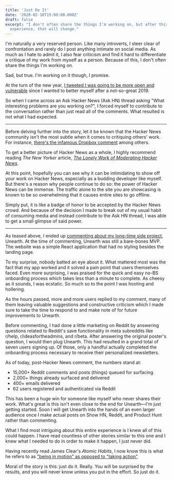 ```yaml
---
title: 'Just Do It'
date: '2020-02-10T15:00:00.000Z'
draft: false
excerpt: "I don't often share the things I'm working on, but after this
  experience, that will change."
---
```


I'm naturally a very reserved person. Like many introverts, I steer clear of
confrontation and rarely do I post anything intimate on social media. As much as
I hate to admit it, I also fear criticism and find it hard to differentiate a
critique of my work from myself as a person. Because of this, I don't often
share the things I'm working on.

Sad, but true. I'm working on it though, I promise.

At the turn of the new year, [I tweeted I was going to be more open and vulnerable](https://twitter.com/CedricAmaya/status/1212565348471328768?s=20)
since I wanted to better myself after a not-so-great 2019.

So when I came across an Ask Hacker News (Ask HN) thread asking "What interesting
problems are you working on?", I forced myself to contribute to the conversation
rather than just read all of the comments. What resulted is not what I had
expected.

---

Before delving further into the story, let it be known that the Hacker News
community isn't the most subtle when it comes to critiquing others' work. For
instance,
[there's the infamous Dropbox comment](https://news.ycombinator.com/item?id=9224)
among others.

To get a better picture of Hacker News as a whole, I highly recommend reading
_The New Yorker_ article,
[_The Lonely Work of Moderating Hacker News_](https://www.newyorker.com/news/letter-from-silicon-valley/the-lonely-work-of-moderating-hacker-news).

At this point, hopefully you can see why it can be intimidating to show off your
work on Hacker News, especially as a budding developer like myself. But there's
a reason why people continue to do so: the power of Hacker News can be immense.
The traffic alone to the site you are showcasing is known to be so overwhelming
that it causes entire sites to go offline.

Simply put, it is like a badge of honor to be accepted by the Hacker News crowd.
And because of the decision I made to break out of my usual habit of consuming
media and instead contribute to the Ask HN thread, I was able to get a small
glimpse of said power.

---

As teased above, I ended up
[commenting about my long-time side project](https://news.ycombinator.com/item?id=22177077),
Unearth. At the time of commenting, Unearth was still a bare-bones MVP. The
website was a simple React application that had no styling besides the landing
page.

To my surprise, nobody batted an eye about it. What mattered most was the fact
that my app worked and it solved a pain point that users themselves faced. Even
more surprising, I was praised for the quick and easy no-BS onboarding process which takes
less than a minute to complete. As cheesy as it sounds, I was ecstatic. So much
so to the point I was hooting and hollering.

As the hours passed, more and more users replied to my comment, many of them
leaving valuable suggestions and constructive criticism which I made sure to
take the time to respond to and make note of for future improvements to Unearth.

Before commenting, I had done a little marketing on Reddit by answering
questions related to Reddit's save functionality in meta subreddits like r/help,
r/ideasfortheadmins, and r/beta. After answering the original poster's question,
I would then plug Unearth. This had resulted in a grand total of seven users
signing up. Of those, only a handful actually completed the onboarding process
necessary to receive their personalized newsletters.

As of today, post-Hacker News comment, the numbers stand at:

- 15,000+ Reddit comments and posts (things) queued for surfacing
- 2,000+ things already surfaced and delivered
- 400+ emails delivered
- 62 users registered and authenticated via Reddit

This has been a huge win for someone like myself who never shares their work.
What's great is this isn't even close to the end for Unearth—I'm just getting
started. Soon I will get Unearth into the hands of an even larger audience once
I make actual posts on Show HN, Reddit, and Product Hunt rather than commenting.

What I find most intriguing about this entire experience is I knew all of this
could happen. I have read countless of other stories similar to this one and I
knew what I needed to do in order to make it happen, I just never did.

Having recently read James Clear's _Atomic Habits_, I now know this is what he
refers to as
["being in motion" as opposed to "taking action"](https://jamesclear.com/taking-action).

Moral of the story is this: just do it. Really. You will be surprised by the
results, and you will never know unless you put in the effort. So just do it.
